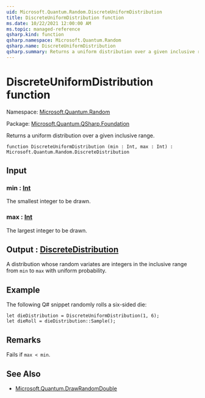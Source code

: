 ```yaml
---
uid: Microsoft.Quantum.Random.DiscreteUniformDistribution
title: DiscreteUniformDistribution function
ms.date: 10/22/2021 12:00:00 AM
ms.topic: managed-reference
qsharp.kind: function
qsharp.namespace: Microsoft.Quantum.Random
qsharp.name: DiscreteUniformDistribution
qsharp.summary: Returns a uniform distribution over a given inclusive range.
---
```


# DiscreteUniformDistribution function

Namespace: [Microsoft.Quantum.Random](xref:Microsoft.Quantum.Random)

Package: [Microsoft.Quantum.QSharp.Foundation](https://nuget.org/packages/Microsoft.Quantum.QSharp.Foundation)


Returns a uniform distribution over a given inclusive range.

```qsharp
function DiscreteUniformDistribution (min : Int, max : Int) : Microsoft.Quantum.Random.DiscreteDistribution
```


## Input

### min : [Int](xref:microsoft.quantum.qsharp.valueliterals#int-literals)

The smallest integer to be drawn.


### max : [Int](xref:microsoft.quantum.qsharp.valueliterals#int-literals)

The largest integer to be drawn.



## Output : [DiscreteDistribution](xref:Microsoft.Quantum.Random.DiscreteDistribution)

A distribution whose random variates are integers in the inclusiverange from `min` to `max` with uniform probability.

## Example

The following Q# snippet randomly rolls a six-sided die:```qsharplet dieDistribution = DiscreteUniformDistribution(1, 6);let dieRoll = dieDistribution::Sample();```

## Remarks

Fails if `max < min`.

## See Also

- [Microsoft.Quantum.DrawRandomDouble](xref:Microsoft.Quantum.DrawRandomDouble)
